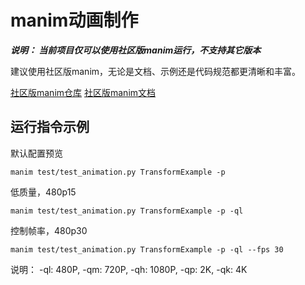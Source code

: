 # manim动画制作

***说明： 当前项目仅可以使用社区版manim运行，不支持其它版本***

建议使用社区版manim，无论是文档、示例还是代码规范都更清晰和丰富。

[社区版manim仓库](https://github.com/ManimCommunity/manim)
[社区版manim文档](https://docs.manim.community/en/stable/)

## 运行指令示例

默认配置预览

```shell
manim test/test_animation.py TransformExample -p
```

低质量，480p15

```shell
manim test/test_animation.py TransformExample -p -ql
```

控制帧率，480p30

```
manim test/test_animation.py TransformExample -p -ql --fps 30
```

说明： -ql: 480P, -qm: 720P, -qh: 1080P, -qp: 2K, -qk: 4K 


